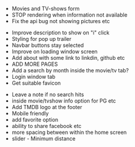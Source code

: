 <!--? MUST ?-->

- Movies and TV-shows form
- STOP rendering when information not available
- Fix the api bug not showing pictures etc

<!--? Should ?-->

- Improve description to show on "i" click
- Styling for pop up trailer
- Navbar buttons stay selected
- Improve on loading window screen
- Add about with some link to linkdin, github etc
- ADD MORE PAGES
- Add a search by month inside the movie/tv tab?
- Login window tab
- Get suitable favicon

<!--? MAYBE ?-->

- Leave a note if no search hits
- inside movie/tvshow info option for PG etc
- Add TMDB logo at the footer
- Mobile friendly
- add favorite option
- ability to share facebook etc
- more spacing between within the home screen
- slider - Minimum distance
